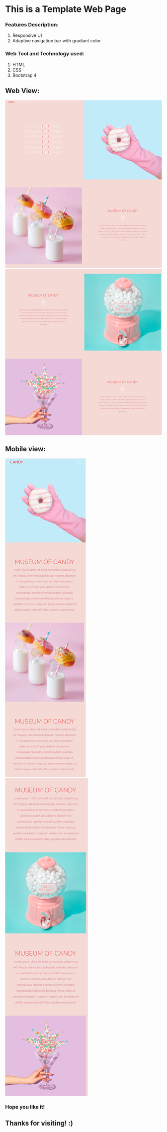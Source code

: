 # This is a Template Web Page
### Features Description:
1. Responsive UI
2. Adaptive navigation bar with gradiant color

### Web Tool and Technology used:
1. HTML
2. CSS
3. Bootstrap 4

## Web View:

![alt text](https://github.com/AdminAbhi/Web-dev-mini-Projects/blob/master/Bootstrap4-candy-Page/screenshots/web-view1.png?raw=true)
![alt text](https://github.com/AdminAbhi/Web-dev-mini-Projects/blob/master/Bootstrap4-candy-Page/screenshots/web-view2.png?raw=true)


## Mobile view:

![alt text](https://github.com/AdminAbhi/Web-dev-mini-Projects/blob/master/Bootstrap4-candy-Page/screenshots/mob-view1.png?raw=true)
![alt text](https://github.com/AdminAbhi/Web-dev-mini-Projects/blob/master/Bootstrap4-candy-Page/screenshots/mob-view2.png?raw=true)

### Hope you like it! 

## Thanks for visiting! :)
